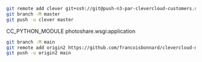 
```bash
git remote add clever git+ssh://git@push-n3-par-clevercloud-customers.services.clever-cloud.com/app_a3a23a35-ac68-4ee0-b8a5-24def9d14b99.git
git branch -M master
git push -u clever master
```


CC_PYTHON_MODULE photoshare.wsgi:application

``` bash
git branch -M main
git remote add origin2 https://github.com/francoisbonnard/clevercloud-django2.git
git push -u origin2 main
```


